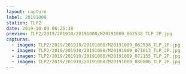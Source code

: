 ```yaml
---
layout: capture
label: 20191008
station: TLP2
date: 2019-10-09 06:25:38
preview: TLP2/2019/201910/20191008/M20191009_062538_TLP_2P.jpg
capturas:
  - imagem: TLP2/2019/201910/20191008/M20191009_062538_TLP_2P.jpg
  - imagem: TLP2/2019/201910/20191008/M20191009_071013_TLP_2P.jpg
  - imagem: TLP2/2019/201910/20191008/M20191009_072155_TLP_2P.jpg
  - imagem: TLP2/2019/201910/20191008/M20191009_080806_TLP_2P.jpg
---
```

